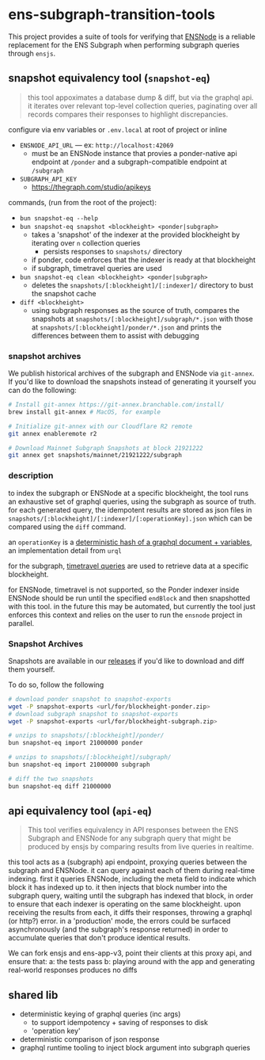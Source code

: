 # ens-subgraph-transition-tools

This project provides a suite of tools for verifying that [ENSNode](https://github.com/namehash/ensnode) is a reliable replacement for the ENS Subgraph when performing subgraph queries through `ensjs`.

## snapshot equivalency tool (`snapshot-eq`)

> this tool appoximates a database dump & diff, but via the graphql api. it iterates over relevant top-level collection queries, paginating over all records compares their responses to highlight discrepancies.

configure via env variables or `.env.local` at root of project or inline
- `ENSNODE_API_URL` — ex: `http://localhost:42069`
  - must be an ENSNode instance that provies a ponder-native api endpoint at `/ponder` and a subgraph-compatible endpoint at `/subgraph`
- `SUBGRAPH_API_KEY`
  - https://thegraph.com/studio/apikeys

commands, (run from the root of the project):
- `bun snapshot-eq --help`
- `bun snapshot-eq snapshot <blockheight> <ponder|subgraph>`
  - takes a 'snapshot' of the indexer at the provided blockheight by iterating over `n` collection queries
    - persists responses to `snapshots/` directory
  - if ponder, code enforces that the indexer is ready at that blockheight
  - if subgraph, timetravel queries are used
- `bun snapshot-eq clean <blockheight> <ponder|subgraph>`
  - deletes the `snapshots/[:blockheight]/[:indexer]/` directory to bust the snapshot cache
- `diff <blockheight>`
  - using subgraph responses as the source of truth, compares the snapshots at `snapshots/[:blockheight]/subgraph/*.json` with those at `snapshots/[:blockheight]/ponder/*.json` and prints the differences between them to assist with debugging

### snapshot archives

We publish historical archives of the subgraph and ENSNode via `git-annex`. If you'd like to download the snapshots instead of generating it yourself you can do the following:


```bash
# Install git-annex https://git-annex.branchable.com/install/
brew install git-annex # MacOS, for example

# Initialize git-annex with our Cloudflare R2 remote
git annex enableremote r2

# Download Mainnet Subgraph Snapshots at block 21921222
git annex get snapshots/mainnet/21921222/subgraph
```

### description

to index the subgraph or ENSNode at a specific blockheight, the tool runs an exhaustive set of graphql queries, using the subgraph as source of truth. for each generated query, the idempotent results are stored as json files in `snapshots/[:blockheight]/[:indexer]/[:operationKey].json` which can be compared using the `diff` command.

an `operationKey` is a [deterministic hash of a graphql document + variables](https://commerce.nearform.com/open-source/urql/docs/basics/document-caching/#operation-keys), an implementation detail from `urql`

for the subgraph, [timetravel queries](https://thegraph.com/docs/en/subgraphs/querying/graphql-api/#time-travel-queries) are used to retrieve data at a specific blockheight.

for ENSNode, timetravel is not supported, so the Ponder indexer inside ENSNode should be run until the specified `endBlock` and then snapshotted with this tool. in the future this may be automated, but currently the tool just enforces this context and relies on the user to run the `ensnode` project in parallel.

### Snapshot Archives

Snapshots are available in our [releases](https://github.com/namehash/ens-subgraph-transition-tools/releases) if you'd like to download and diff them yourself.

To do so, follow the following

```bash
# download ponder snapshot to snapshot-exports
wget -P snapshot-exports <url/for/blockheight-ponder.zip>
# download subgraph snapshot to snapshot-exports
wget -P snapshot-exports <url/for/blockheight-subgraph.zip>

# unzips to snapshots/[:blockheight]/ponder/
bun snapshot-eq import 21000000 ponder

# unzips to snapshots/[:blockheight]/subgraph/
bun snapshot-eq import 21000000 subgraph

# diff the two snapshots
bun snapshot-eq diff 21000000
```

## api equivalency tool (`api-eq`)

> This tool verifies equivalency in API responses between the ENS Subgraph and ENSNode for any subgraph query that might be produced by ensjs by comparing results from live queries in realtime.

this tool acts as a (subgraph) api endpoint, proxying queries between the subgraph and ENSNode. it can query against each of them during real-time indexing. first it queries ENSNode, including the meta field to indicate which block it has indexed up to. it then injects that block number into the subgraph query, waiting until the subgraph has indexed that block, in order to ensure that each indexer is operating on the same blockheight. upon receiving the results from each, it diffs their responses, throwing a graphql (or http?) error. in a 'production' mode, the errors could be surfaced asynchronously (and the subgraph's response returned) in order to accumulate queries that don't produce identical results.

We can fork ensjs and ens-app-v3, point their clients at this proxy api, and ensure that:
a: the tests pass
b: playing around with the app and generating real-world responses produces no diffs

## shared lib

- deterministic keying of graphql queries (inc args)
  - to support idempotency + saving of responses to disk
  - 'operation key'
- deterministic comparison of json response
- graphql runtime tooling to inject block argument into subgraph queries

